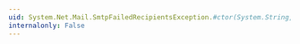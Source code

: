 ```yaml
---
uid: System.Net.Mail.SmtpFailedRecipientsException.#ctor(System.String,System.Net.Mail.SmtpFailedRecipientException[])
internalonly: False
---
```

